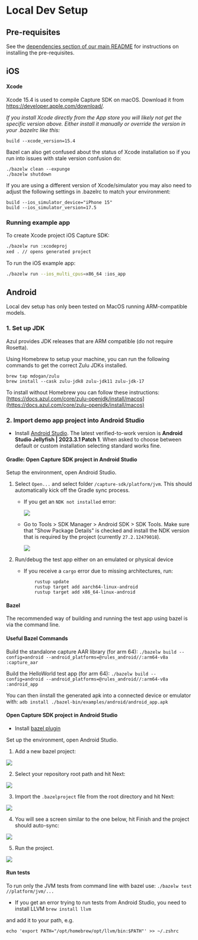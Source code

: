 # Local Dev Setup

## Pre-requisites

See the [dependencies section of our main README](/README.md#dependencies) for instructions on installing the pre-requisites.

## iOS

#### Xcode

Xcode 15.4 is used to compile Capture SDK on macOS. Download it from https://developer.apple.com/download/.

*If you install Xcode directly from the App store you will likely not get
the specific version above. Either install it manually or override the
version in your .bazelrc like this:*

```
build --xcode_version=15.4
```

Bazel can also get confused about the status of Xcode installation so if you run into issues with stale version confusion do:

```
./bazelw clean --expunge
./bazelw shutdown
```

If you are using a different version of Xcode/simulator you may also need to adjust the following settings in .bazelrc to match your environment:

```
build --ios_simulator_device="iPhone 15"
build --ios_simulator_version=17.5
```

### Running example app

To create Xcode project iOS Capture SDK:

```bash
./bazelw run :xcodeproj
xed . // opens generated project
```

To run the iOS example app:

```bash
./bazelw run --ios_multi_cpus=x86_64 :ios_app
```

## Android

Local dev setup has only been tested on MacOS running ARM-compatible models.

### 1. Set up JDK

Azul provides JDK releases that are ARM compatible (do not require Rosetta).

Using Homebrew to setup your machine, you can run the following commands to get the correct Zulu JDKs installed.

```console
brew tap mdogan/zulu
brew install --cask zulu-jdk8 zulu-jdk11 zulu-jdk-17
```

To install without Homebrew you can follow these instructions: [https://docs.azul.com/core/zulu-openjdk/install/macos](https://docs.azul.com/core/zulu-openjdk/install/macos)

### 2. Import demo app project into Android Studio

- Install [Android Studio](https://developer.android.com/studio/archive/). The latest verified-to-work version is **Android Studio Jellyfish | 2023.3.1 Patch 1**. When asked to choose between default or custom installation selecting standard works fine.

#### Gradle: Open Capture SDK project in Android Studio

Setup the environment, open Android Studio.

1. Select `Open...` and select folder `/capture-sdk/platform/jvm`. This should automatically kick off the Gradle sync process.

    - If you get an `NDK not installed` error:

        ![](../docs/images/android_local_gradle_error.png)

    - Go to Tools > SDK Manager > Android SDK > SDK Tools. Make sure that "Show Package Details" is checked and install the NDK version that is required by the project (currently `27.2.12479018`).

        ![](../docs/images/android_local_gradle_ndk.png)

2. Run/debug the test app either on an emulated or physical device

    - If you receive a `cargo` error due to missing architectures, run:
        ```shell
            rustup update
            rustup target add aarch64-linux-android
            rustup target add x86_64-linux-android
        ```

#### Bazel

The recommended way of building and running the test app using bazel is via the command line.

#### Useful Bazel Commands

Build the standalone capture AAR library (for arm 64):
`./bazelw build --config=android --android_platforms=@rules_android//:arm64-v8a :capture_aar`

Build the HelloWorld test app (for arm 64):
`./bazelw build --config=android --android_platforms=@rules_android//:arm64-v8a :android_app`

You can then iinstall the generated apk into a connected device or emulator with:
`adb install ./bazel-bin/examples/android/android_app.apk`

#### Open Capture SDK project in Android Studio

- Install [bazel plugin](https://plugins.jetbrains.com/plugin/9185-bazel-for-android-studio)

Set up the environment, open Android Studio.

1. Add a new bazel project:

![](../docs/images/android_local_dev_import_bazel_project.png)

2. Select your repository root path and hit Next:

![](../docs/images/android_local_dev_root_path.png)

3. Import the `.bazelproject` file from the root directory and hit Next:

![](../docs/images/android_local_dev_copy_external.png)

4. You will see a screen similar to the one below, hit Finish and the project should auto-sync:

![](../docs/images/android_local_dev_finish.png)

5. Run the project.

![](../docs/images/android_local_dev_run.png)

#### Run tests
To run only the JVM tests from command line with bazel use:
`./bazelw test //platform/jvm/...`

- If you get an error trying to run tests from Android Studio, you need to install LLVM
`brew install llvm`

and add it to your path, e.g.

`echo 'export PATH="/opt/homebrew/opt/llvm/bin:$PATH"' >> ~/.zshrc`
